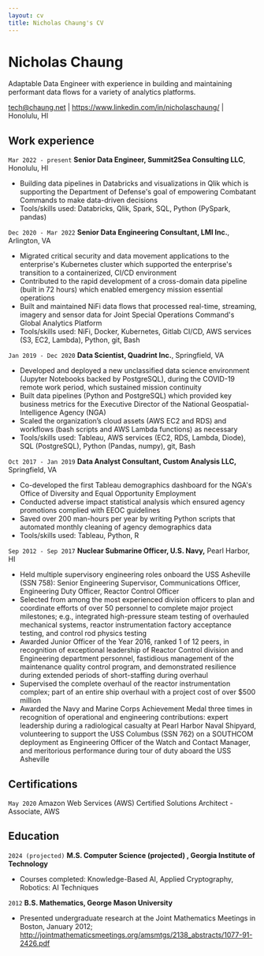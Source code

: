 ```yaml
---
layout: cv
title: Nicholas Chaung's CV
---
```

# Nicholas Chaung
Adaptable Data Engineer with experience in building and maintaining performant data flows for a variety of analytics platforms.

<!--- Skilled in providing clear insights through concise data visualizations for a variety of management and senior executive clients. -->

<div id="webaddress">
<a href="tech@chaung.net">tech@chaung.net</a>  
| <a href="https://www.linkedin.com/in/nicholaschaung/">https://www.linkedin.com/in/nicholaschaung/</a> | Honolulu, HI
</div>



## Work experience

`Mar 2022 - present`
__Senior Data Engineer, Summit2Sea Consulting LLC__, Honolulu, HI

- Building data pipelines in Databricks and visualizations in Qlik which is supporting the Department of Defense's goal of empowering Combatant Commands to make data-driven decisions  
- Tools/skills used: Databricks, Qlik, Spark, SQL, Python (PySpark, pandas)

`Dec 2020 - Mar 2022`
__Senior Data Engineering Consultant, LMI Inc.__, Arlington, VA

- Migrated critical security and data movement applications to the enterprise's Kubernetes cluster which supported the enterprise's transition to a containerized, CI/CD environment
- Contributed to the rapid development of a cross-domain data pipeline (built in 72 hours) which enabled emergency mission essential operations
- Built and maintained NiFi data flows that processed real-time, streaming, imagery and sensor data for Joint Special Operations Command's Global Analytics Platform
- Tools/skills used: NiFi, Docker, Kubernetes, Gitlab CI/CD, AWS services (S3, EC2, Lambda), Python, git, Bash

`Jan 2019 - Dec 2020`
__Data Scientist, Quadrint Inc.__, Springfield, VA

- Developed and deployed a new unclassified data science environment (Jupyter Notebooks backed by PostgreSQL), during the COVID-19 remote work period, which sustained mission continuity
- Built data pipelines (Python and PostgreSQL) which provided key business metrics for the Executive Director of the National Geospatial-Intelligence Agency (NGA)
- Scaled the organization’s cloud assets (AWS EC2 and RDS) and workflows (bash scripts and AWS Lambda functions) as necessary
- Tools/skills used: Tableau, AWS services (EC2, RDS, Lambda, Diode), SQL (PostgreSQL), Python (Pandas, numpy), git, Bash

<!--- 
- As a database administrator, facilitated performant analytics by ensuring organization’s data assets were properly indexed and integrated into automated processing workflows
- Advised clients on optimal cloud architectures for data science environments
-->

`Oct 2017 - Jan 2019`
__Data Analyst Consultant, Custom Analysis LLC,__ Springfield, VA
- Co-developed the first Tableau demographics dashboard for the NGA's Office of Diversity and Equal Opportunity Employment
- Conducted adverse impact statistical analysis which ensured agency promotions complied with EEOC guidelines
- Saved over 200 man-hours per year by writing Python scripts that automated monthly cleaning of agency demographics data
- Tools/skills used: Tableau, Python, R

<!--- <div style="page-break-after: always;"></div> -->

`Sep 2012 - Sep 2017`
__Nuclear Submarine Officer, U.S. Navy,__ Pearl Harbor, HI

- Held multiple supervisory engineering roles onboard the USS Asheville (SSN 758): Senior Engineering Supervisor, Communications Officer, Engineering Duty Officer, Reactor Control Officer
- Selected from among the most experienced division officers to plan and coordinate efforts of over 50 personnel to complete major project milestones; e.g., integrated high-pressure steam testing of overhauled mechanical systems, reactor instrumentation factory acceptance testing, and control rod physics testing
- Awarded Junior Officer of the Year 2016, ranked 1 of 12 peers, in recognition of exceptional leadership of Reactor Control division and Engineering department personnel, fastidious management of the maintenance quality control program, and demonstrated resilience during extended periods of short-staffing during overhaul
- Supervised the complete overhaul of the reactor instrumentation complex; part of an entire ship overhaul with a project cost of over $500 million
- Awarded the Navy and Marine Corps Achievement Medal three times in recognition of operational and engineering contributions: expert leadership during a radiological casualty at Pearl Harbor Naval Shipyard, volunteering to support the USS Columbus (SSN 762) on a SOUTHCOM deployment as Engineering Officer of the Watch and Contact Manager, and meritorious performance during tour of duty aboard the USS Asheville



## Certifications

`May 2020`
Amazon Web Services (AWS) Certified Solutions Architect - Associate, AWS



## Education

`2024 (projected)`
__M.S. Computer Science (projected) , Georgia Institute of Technology__

- Courses completed: Knowledge-Based AI, Applied Cryptography, Robotics: AI Techniques

`2012`
__B.S. Mathematics, George Mason University__

- Presented undergraduate research at the Joint Mathematics Meetings in Boston, January 2012; http://jointmathematicsmeetings.org/amsmtgs/2138_abstracts/1077-91-2426.pdf



<!--- 
## Summary of skills

Cloud (AWS): EC2, S3, RDS, Aurora, Diode, Lambda, VPC architectures

Python: numpy, pandas, various SQL connectors, requests, PIL

Databases: PostgreSQL, Aurora

Containerization and CI/CD: Docker, Kubernetes, Gitlab runners

Linux: shell scripting, scheduling, and services

Organizational: Agile and SAFe

Others: git, Jupyter Notebooks, R, Apache NiFi, Tableau
-->


<!-- ### Footer

Last updated: April 2021 -->

